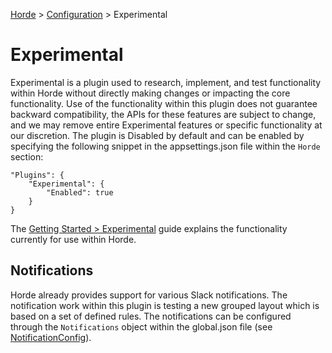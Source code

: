 [Horde](../../README.md) > [Configuration](../Config.md) > Experimental

# Experimental

Experimental is a plugin used to research, implement, and test functionality within Horde without directly making changes or impacting the
core functionality. Use of the functionality within this plugin does not guarantee backward compatibility, the APIs for these features
are subject to change, and we may remove entire Experimental features or specific functionality at our discretion. The plugin is
Disabled by default and can be enabled by specifying the following snippet in the appsettings.json file within the `Horde` section:

```
"Plugins": {
	"Experimental": {
		"Enabled": true
	}
}
```

The [Getting Started > Experimental](../Tutorials/Experimental.md) guide explains the functionality currently for use within Horde.

## Notifications

Horde already provides support for various Slack notifications. The notification work within this plugin is testing a new grouped
layout which is based on a set of defined rules. The notifications can be configured through the `Notifications` object within
the global.json file (see [NotificationConfig](Schema/Notification.md)).

